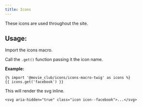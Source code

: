 ```yaml
---
title: Icons
---
```


These icons are used throughout the site.

## Usage:

Import the icons macro.

Call the `.get()` function passing it the icon name.

**Example:**
```
{% import '@movie_club/icons/icons-macro-twig' as icons %}
{{ icons.get('facebook') }}
```
This will render the svg inline.
```
<svg aria-hidden="true" class="icon icon--facebook">...</svg>
```
